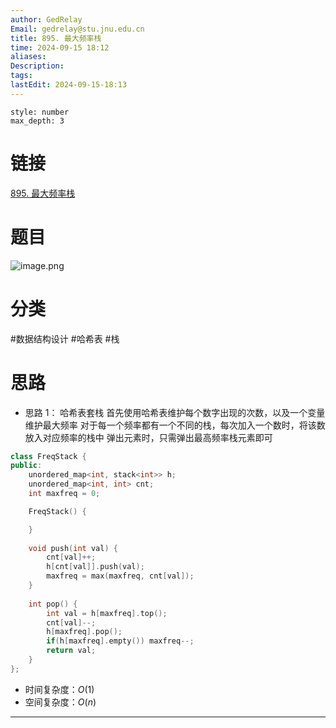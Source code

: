 ```yaml
---
author: GedRelay
Email: gedrelay@stu.jnu.edu.cn
title: 895. 最大频率栈
time: 2024-09-15 18:12
aliases: 
Description: 
tags: 
lastEdit: 2024-09-15-18:13
---
```


```toc
style: number
max_depth: 3
```

# 链接
[895. 最大频率栈](https://leetcode.cn/problems/maximum-frequency-stack/) 

# 题目
![image.png](https://ged-pic-bed.oss-cn-guangzhou.aliyuncs.com/img/202409151812839.png)


# 分类
#数据结构设计 #哈希表 #栈 

# 思路
- 思路 1：
哈希表套栈
首先使用哈希表维护每个数字出现的次数，以及一个变量维护最大频率
对于每一个频率都有一个不同的栈，每次加入一个数时，将该数放入对应频率的栈中
弹出元素时，只需弹出最高频率栈元素即可


```cpp
class FreqStack {
public:
    unordered_map<int, stack<int>> h;
    unordered_map<int, int> cnt;
    int maxfreq = 0;

    FreqStack() {

    }
    
    void push(int val) {
        cnt[val]++;
        h[cnt[val]].push(val);
        maxfreq = max(maxfreq, cnt[val]);
    }
    
    int pop() {
        int val = h[maxfreq].top();
        cnt[val]--;
        h[maxfreq].pop();
        if(h[maxfreq].empty()) maxfreq--;
        return val;
    }
};
```


- 时间复杂度：${O\left( 1 \right)  }$ 
- 空间复杂度：${O\left( n \right)  }$ 


---

